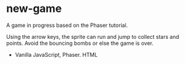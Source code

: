 # new-game

A game in progress based on the Phaser tutorial.

Using the arrow keys, the sprite can run and jump to collect stars and points. Avoid the bouncing bombs or else the game is over.

* Vanilla JavaScript, Phaser. HTML
